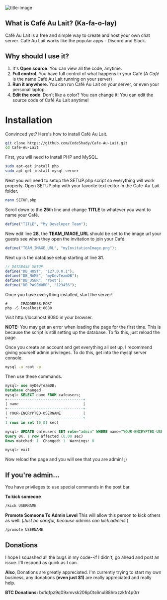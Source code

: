 ![title-image](https://i.imgur.com/JH8Brtm.png)
## What is Café Au Lait? (Ka-fa-o-lay)
Café Au Lait is a free and simple way to create and host your own chat server. Café Au Lait works like the popular apps - Discord and Slack.
## Why should I use it?
1. It's **Open source**. You can view all the code, anytime.
2. **Full control**. You have full control of what happens in your Café (A *Café* is the name Café Au Lait running on your server)
3. **Run it anywhere**. You can run Café Au Lait on your server, or even your personal laptop.
4. **Edit the code**. Don't like a color? You can change it! You can edit the source code of Café Au Lait anytime!
# Installation
Convinced yet? Here's how to install Café Au Lait.
```bash
git clone https://github.com/CodeShady/Cafe-Au-Lait.git
cd Cafe-Au-Lait
```
First, you will need to install PHP and MySQL.
```bash
sudo apt-get install php
sudo apt-get install mysql-server
```
Next you will need to setup the SETUP.php script so everything will work properly.
Open SETUP.php with your favorite text editor in the Cafe-Au-Lait folder.
```bash
nano SETUP.php
```
Scroll down to the **25**th line and change **TITLE** to whatever you want to name your Café.
```php
define("TITLE", "My Developer Team");
```
New edit line **28**, the **TEAM_IMAGE_URL** should be set to the image url your guests see when they open the invitation to join your Café.
```php
define("TEAM_IMAGE_URL", "myInvitationImage.png");
```
Next up is the database setup starting at line **31**.
```php
// DATABASE SETUP
define("DB_HOST", "127.0.0.1");
define("DB_NAME", "myDevTeamDB");
define("DB_USER", "root");
define("DB_PASSWORD", "123456");
```

Once you have everything installed, start the server!
```shell
#      IPADDRESS:PORT
php -S localhost:8080
```
Visit http://localhost:8080 in your browser.

**NOTE:** You may get an error when loading the page for the first time. This is because the script is still setting up the database. To fix this, just reload the page.

Once you create an account and get everything all set up, I recommend giving yourself admin privileges.
To do this, get into the mysql server console.
```bash
mysql -u root -p
```
Then use these commands.
```sql
mysql> use myDevTeamDB;
Database changed
mysql> SELECT name FROM cafeusers;
+----------------------------------+
| name                             |
+----------------------------------+
| YOUR-ENCRYPTED-USERNAME          |
+----------------------------------+
1 rows in set (0.01 sec)

mysql> UPDATE cafeusers SET role="admin" WHERE name="YOUR-ENCRYPTED-USERNAME";
Query OK, 1 row affected (0.00 sec)
Rows matched: 1  Changed: 1  Warnings: 0

mysql> exit
```

Now reload the page and you will see that you are admin! ;)

## If you're admin...
You have privileges to use special commands in the post bar.

**To kick someone**
```bash
/kick USERNAME
```
**Promote Someone To Admin Level**
This will allow this person to kick others as well. (*Just be careful, because admins can kick admins.*)
```bash
/promote USERNAME
```

## Donations
I hope I squashed all the bugs in my code--if I didn't, go ahead and post an issue. I'll respond as quick as I can.

**Also**, Donations are greatly appreciated. I'm currently trying to start my own business, any donations **(even just $1)** are really appreciated and really help.

**BTC Donations:**  bc1qfpz9q09xmvsk206p0ts6nul88hrxzzkfr4p0rr
